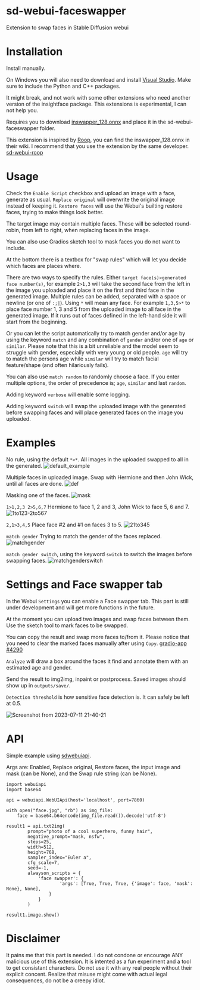 # sd-webui-faceswapper
Extension to swap faces in Stable Diffusion webui

# Installation
Install manually.

On Windows you will also need to download and install [Visual Studio](https://visualstudio.microsoft.com/downloads/). Make sure to include the Python and C++ packages.

It might break, and not work with some other extensions who need another version of the insightface package. This extensions is experimental, I can not help you.

Requires you to download [inswapper_128.onnx](https://huggingface.co/henryruhs/roop/resolve/main/inswapper_128.onnx) and place it in the sd-webui-faceswapper folder.

This extension is inspired by [Roop](https://github.com/s0md3v/roop), you can find the inswapper_128.onnx in their wiki. I recommend that you use the extension by the same developer. [sd-webui-roop](https://github.com/s0md3v/sd-webui-roop)

# Usage
Check the `Enable Script` checkbox and upload an image with a face, generate as usual. `Replace original` will overwrite the original image instead of keeping it. `Restore faces` will use the Webui's builting restore faces, trying to make things look better.

The target image may contain multiple faces. These will be selected round-robin, from left to right, when replacing faces in the image.

You can also use Gradios sketch tool to mask faces you do not want to include.

At the bottom there is a textbox for "swap rules" which will let you decide which faces are places where.

There are two ways to specify the rules. Either `target face(s)>generated face number(s)`, for example `2>1,3` will take the second face from the left in the image you uploaded and place it on the first and third face in the generated image. Multiple rules can be added, separated with a space or newline (or one of `:;|`). Using `*` will mean any face. For example `1,3,5>*` to place face number 1, 3 and 5 from the uploaded image to all face in the generated image. If it runs out of faces defined in the left-hand side it will start from the beginning.

Or you can let the script automatically try to match gender and/or age by using the keyword `match` and any combination of `gender` and/or one of `age` or `similar`. Please note that this is a bit unreliable and the model seem to struggle with gender, especially with very young or old people. `age` will try to match the persons age while `similar` will try to match facial feature/shape (and often hilariously fails).

You can also use `match random` to randomly choose a face. If you enter multiple options, the order of precedence is; `age`, `similar` and last `random`.

Adding keyword `verbose` will enable some logging.

Adding keyword `switch` will swap the uploaded image with the generated before swapping faces and will place generated faces on the image you uploaded.

# Examples

No rule, using the default `*>*`. All images in the uploaded swapped to all in the generated.
![default_example](https://github.com/yownas/sd-webui-faceswapper/assets/13150150/03f0a631-82a9-4f2c-ad47-18f361ee9473)

Multiple faces in uploaded image. Swap with Hermione and then John Wick, until all faces are done.
![def](https://github.com/yownas/sd-webui-faceswapper/assets/13150150/c8b8daa2-4ba1-4cfa-b06d-873dc1d583ad)

Masking one of the faces.
![mask](https://github.com/yownas/sd-webui-faceswapper/assets/13150150/cba79db4-8323-4f7f-90b2-b829adaf7374)

`1>1,2,3 2>5,6,7` Hermione to face 1, 2 and 3, John Wick to face 5, 6 and 7.
![1to123-2to567](https://github.com/yownas/sd-webui-faceswapper/assets/13150150/0ed2ac51-652c-4a47-983a-8be8b37de2ab)

`2,1>3,4,5` Place face #2 and #1 on faces 3 to 5.
![21to345](https://github.com/yownas/sd-webui-faceswapper/assets/13150150/2dd25ea7-3714-45d2-a921-730dfe9f04a7)

`match gender` Trying to match the gender of the faces replaced.
![matchgender](https://github.com/yownas/sd-webui-faceswapper/assets/13150150/88df8872-4be5-438a-8387-0d692cabd17c)

`match gender switch`, using the keyword `switch` to switch the images before swapping faces.
![matchgenderswitch](https://github.com/yownas/sd-webui-faceswapper/assets/13150150/1bdb2fcd-d695-4753-b88f-30fb33ccb660)

# Settings and Face swapper tab

In the Webui `Settings` you can enable a Face swapper tab. This part is still under development and will get more functions in the future.

At the moment you can upload two images and swap faces between them. Use the sketch tool to mark faces to be swapped.

You can copy the result and swap more faces to/from it. Please notice that you need to clear the marked faces manually after using `Copy`. [gradio-app #4290](https://github.com/gradio-app/gradio/issues/4290)

`Analyze` will draw a box around the faces it find and annotate them with an estimated age and gender.

Send the result to img2img, inpaint or postprocess. Saved images should show up in `outputs/save/`.

`Detection threshold` is how sensitive face detection is. It can safely be left at 0.5.

![Screenshot from 2023-07-11 21-40-21](https://github.com/yownas/sd-webui-faceswapper/assets/13150150/20a8f91a-1584-47c1-9841-687690aaec2a)

# API
Simple example using [sdwebuiapi](https://github.com/mix1009/sdwebuiapi).

Args are: Enabled, Replace original, Restore faces, the input image and mask (can be None), and the Swap rule string (can be None).

```
import webuiapi
import base64

api = webuiapi.WebUIApi(host='localhost', port=7860)

with open("face.jpg", "rb") as img_file:
    face = base64.b64encode(img_file.read()).decode('utf-8')

result1 = api.txt2img(
        prompt="photo of a cool superhero, funny hair",
        negative_prompt="mask, nsfw",
        steps=25,
        width=512,
        height=768,
        sampler_index="Euler a",
        cfg_scale=7,
        seed=-1,
        alwayson_scripts = {
            'face swapper': {
                    'args': [True, True, True, {'image': face, 'mask': None}, None],
                }
            }
        )

result1.image.show()
```

# Disclaimer
It pains me that this part is needed. I do not condone or encourage ANY malicious use of this extension. It is intented as a fun experiment and a tool to get consistant characters. Do not use it with any real people without their explicit concent. Realize that misuse might come with actual legal consequences, do not be a creepy idiot.

